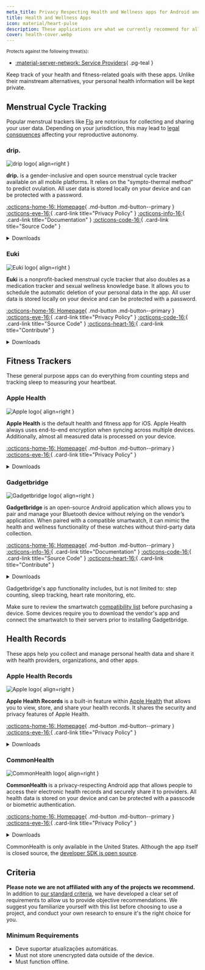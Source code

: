 ```yaml
---
meta_title: Privacy Respecting Health and Wellness apps for Android and iOS - Privacy Guides
title: Health and Wellness Apps
icon: material/heart-pulse
description: These applications are what we currently recommend for all health and fitness-related activites on your phone.
cover: health-cover.webp
---
```


<small>Protects against the following threat(s):</small>

- [:material-server-network: Service Providers](basics/common-threats.md#privacy-from-service-providers){ .pg-teal }

Keep track of your health and fitness-related goals with these apps. Unlike their mainstream alternatives, your personal health information will be kept private.

## Menstrual Cycle Tracking

Popular menstrual trackers like [Flo](https://techcrunch.com/2021/01/13/flo-gets-ftc-slap-for-sharing-user-data-when-it-promised-privacy) are notorious for collecting and sharing your user data. Depending on your jurisdiction, this may lead to [legal consquences](https://forbes.com/sites/abigaildubiniecki/2024/11/14/post-roe-your-period-app-data-could-be-used-against-you) affecting your reproductive autonomy.

### drip.

<div class="admonition recommendation" markdown>

![drip logo](assets/img/health-and-wellness/drip.png){ align=right }

**drip.** is a gender-inclusive and open source menstrual cycle tracker available on all mobile platforms. It relies on the "sympto-thermal method" to predict ovulation. All user data is stored locally on your device and can be protected with a password.

[:octicons-home-16: Homepage](https://bloodyhealth.gitlab.io){ .md-button .md-button--primary }
[:octicons-eye-16:](https://bloodyhealth.gitlab.io/privacy-policy.html){ .card-link title="Privacy Policy" }
[:octicons-info-16:](https://bloodyhealth.gitlab.io/faq){ .card-link title="Documentation" }
[:octicons-code-16:](https://gitlab.com/bloodyhealth/drip){ .card-link title="Source Code" }

<details class="downloads" markdown><summary>Downloads</summary>

- [:simple-googleplay: Google Play](https://play.google.com/store/apps/details?id=com.drip)
- [:simple-appstore: App Store](https://apps.apple.com/us/app/drip/id1584564949)
- [:simple-android: Android](https://bloodyhealth.gitlab.io)

</details>

</div>

### Euki

<div class="admonition recommendation" markdown>

![Euki logo](assets/img/health-and-wellness/euki.svg){ align=right }

**Euki** is a nonprofit-backed menstrual cycle tracker that also doubles as a medication tracker and sexual wellness knowledge base. It allows you to schedule the automatic deletion of your personal data in the app. All user data is stored locally on your device and can be protected with a password.

[:octicons-home-16: Homepage](https://eukiapp.org){ .md-button .md-button--primary }
[:octicons-eye-16:](https://eukiapp.org/privacy-policy){ .card-link title="Privacy Policy" }
[:octicons-code-16:](https://github.com/Euki-Inc/Euki-Android){ .card-link title="Source Code" }
[:octicons-heart-16:](https://every.org/euki-app){ .card-link title="Contribute" }

<details class="downloads" markdown><summary>Downloads</summary>

- [:simple-googleplay: Google Play](https://play.google.com/store/apps/details?id=com.kollectivemobile.euki)
- [:simple-appstore: App Store](https://apps.apple.com/app/euki/id1469213846)

</details>

</div>

## Fitness Trackers

These general purpose apps can do everything from counting steps and tracking sleep to measuring your heartbeat.

### Apple Health

<div class="admonition recommendation" markdown>

![Apple logo](assets/img/health-and-wellness/apple-health.png){ align=right }

**Apple Health** is the default health and fitness app for iOS. Apple Health always uses end-to-end encryption when syncing across multiple devices. Additionally, almost all measured data is processed on your device.

[:octicons-home-16: Homepage](https://apple.com/health){ .md-button .md-button--primary }
[:octicons-eye-16:](https://apple.com/legal/privacy/consumer-health-personal-data/en-ww){ .card-link title="Privacy Policy" }

<details class="downloads" markdown><summary>Downloads</summary>

- [:simple-appstore: App Store](https://apps.apple.com/app/apple-health/id1242545199)

</details>

</div>

### Gadgetbridge

<div class="admonition recommendation" markdown>

![Gadgetbridge logo](assets/img/health-and-wellness/gadgetbridge.svg){ align=right }

**Gadgetbridge** is an open-source Android application which allows you to pair and manage your Bluetooth device without relying on the vendor’s application. When paired with a compatible smartwatch, it can mimic the health and wellness functionality of these watches without third-party data collection.

[:octicons-home-16: Homepage](https://gadgetbridge.org){ .md-button .md-button--primary }
[:octicons-info-16:](https://gadgetbridge.org/basics){ .card-link title="Documentation" }
[:octicons-code-16:](https://codeberg.org/Freeyourgadget/Gadgetbridge){ .card-link title="Source Code" }
[:octicons-heart-16:](https://liberapay.com/Gadgetbridge/donate){ .card-link title="Contribute" }

<details class="downloads" markdown><summary>Downloads</summary>

- [:simple-android: F-Droid](https://f-droid.org/packages/nodomain.freeyourgadget.gadgetbridge)

</details>

</div>

Gadgetbridge's app functionality includes, but is not limited to: step counting, sleep tracking, heart rate monitoring, etc.

Make sure to review the smartwatch [compatibility list](https://gadgetbridge.org/gadgets) before purchasing a device. Some devices require you to download the vendor's app and connect the smartwatch to their servers prior to installing Gadgetbridge.

## Health Records

These apps help you collect and manage personal health data and share it with health providers, organizations, and other apps.

### Apple Health Records

<div class="admonition recommendation" markdown>

![Apple logo](assets/img/health-and-wellness/apple-health.png){ align=right }

**Apple Health Records** is a built-in feature within [Apple Health](#apple-health) that allows you to view, store, and share your health records. It shares the security and privacy features of Apple Health.

[:octicons-home-16: Homepage](https://apple.com/health){ .md-button .md-button--primary }
[:octicons-eye-16:](https://apple.com/legal/privacy/consumer-health-personal-data/en-ww){ .card-link title="Privacy Policy" }

<details class="downloads" markdown><summary>Downloads</summary>

- [:simple-appstore: App Store](https://apps.apple.com/app/apple-health/id1242545199)

</details>

</div>

### CommonHealth

<div class="admonition recommendation" markdown>

![CommonHealth logo](assets/img/health-and-wellness/commonhealth.png){ align=right }

**CommonHealth** is a privacy-respecting Android app that allows people to access their electronic health records and securely share it to providers. All health data is stored on your device and can be protected with a passcode or biometric authentication.

[:octicons-home-16: Homepage](https://commonhealth.org){ .md-button .md-button--primary }
[:octicons-eye-16:](https://commonhealth.org/privacy){ .card-link title="Privacy Policy" }

<details class="downloads" markdown><summary>Downloads</summary>

- [:simple-googleplay: Google Play](https://play.google.com/store/apps/details?id=org.thecommonsproject.android.phr)

</details>

</div>

CommonHealth is only available in the United States. Although the app itself is closed source, the [developer SDK is open source](https://github.com/the-commons-project).

## Criteria

**Please note we are not affiliated with any of the projects we recommend.** In addition to [our standard criteria](about/criteria.md), we have developed a clear set of requirements to allow us to provide objective recommendations. We suggest you familiarize yourself with this list before choosing to use a project, and conduct your own research to ensure it's the right choice for you.

### Minimum Requirements

- Deve suportar atualizações automáticas.
- Must not store unencrypted data outside of the device.
- Must function offline.
